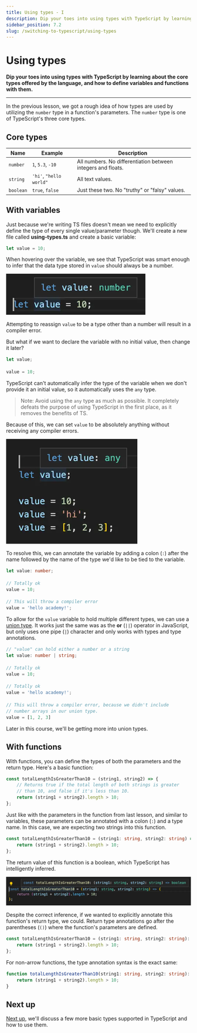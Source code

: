 ```yaml
---
title: Using types - I
description: Dip your toes into using types with TypeScript by learning about the core types offered by the language, and how to define variables and functions with them.
sidebar_position: 7.2
slug: /switching-to-typescript/using-types
---
```


# [](#using-types) Using types

**Dip your toes into using types with TypeScript by learning about the core types offered by the language, and how to define variables and functions with them.**

---

In the previous lesson, we got a rough idea of how types are used by utilizing the `number` type in a function's parameters. The `number` type is one of TypeScript's three core types.

## Core types

| Name      | Example                 | Description                                                  |
| --------- | ----------------------- | ------------------------------------------------------------ |
| `number`  | `1`, `5.3`, `-10`       | All numbers. No differentiation between integers and floats. |
| `string`  | `'hi'`, `"hello world"` | All text values.                                             |
| `boolean` | `true`, `false`         | Just these two. No "truthy" or "falsy" values.               |

## [](#with-variables) With variables

Just because we're writing TS files doesn't mean we need to explicitly define the type of every single value/parameter though. We'll create a new file called **using-types.ts** and create a basic variable:

```ts
let value = 10;
```

When hovering over the variable, we see that TypeScript was smart enough to infer that the data type stored in `value` should always be a number.

![Type of variable automatically inferred](./images/number-inference.webp)

Attempting to reassign `value` to be a type other than a number will result in a compiler error.

But what if we want to declare the variable with no initial value, then change it later?

```ts
let value;

value = 10;
```

TypeScript can't automatically infer the type of the variable when we don't provide it an initial value, so it automatically uses the `any` type.

> Note: Avoid using the `any` type as much as possible. It completely defeats the purpose of using TypeScript in the first place, as it removes the benefits of TS.

Because of this, we can set `value` to be absolutely anything without receiving any compiler errors.

![TypeScript didn't infer the type](./images/is-any.webp)

To resolve this, we can annotate the variable by adding a colon (`:`) after the name followed by the name of the type we'd like to be tied to the variable.

```ts
let value: number;

// Totally ok
value = 10;

// This will throw a compiler error
value = 'hello academy!';
```

To allow for the `value` variable to hold multiple different types, we can use a [union type](https://www.typescriptlang.org/docs/handbook/unions-and-intersections.html). It works just the same was as the **or** (`||`) operator in JavaScript, but only uses one pipe (`|`) character and only works with types and type annotations.

```ts
// "value" can hold either a number or a string
let value: number | string;

// Totally ok
value = 10;

// Totally ok
value = 'hello academy!';

// This will throw a compiler error, because we didn't include
// number arrays in our union type.
value = [1, 2, 3]
```

Later in this course, we'll be getting more into union types.

## [](#with-functions) With functions

With functions, you can define the types of both the parameters and the return type. Here's a basic function:

```ts
const totalLengthIsGreaterThan10 = (string1, string2) => {
    // Returns true if the total length of both strings is greater
    // than 10, and false if it's less than 10.
    return (string1 + string2).length > 10;
};
```

Just like with the parameters in the function from last lesson, and similar to variables, these parameters can be annotated with a colon (`:`) and a type name. In this case, we are expecting two strings into this function.

```ts
const totalLengthIsGreaterThan10 = (string1: string, string2: string) => {
    return (string1 + string2).length > 10;
};
```

The return value of this function is a boolean, which TypeScript has intelligently inferred.

![Return type inferred](./images/return-inferred.webp)

Despite the correct inference, if we wanted to explicitly annotate this function's return type, we could. Return type annotations go after the parentheses (`()`) where the function's parameters are defined.

```ts
const totalLengthIsGreaterThan10 = (string1: string, string2: string): boolean => {
    return (string1 + string2).length > 10;
};
```

For non-arrow functions, the type annotation syntax is the exact same:

```ts
function totalLengthIsGreaterThan10(string1: string, string2: string): boolean {
    return (string1 + string2).length > 10;
}
```

## [](#next) Next up

[Next up](./using_types_continued.md), we'll discuss a few more basic types supported in TypeScript and how to use them.
